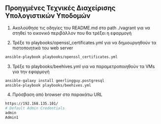 ## Προηγμένες Τεχνικές Διαχείρισης Υπολογιστικών Υποδομών

1. Ακολούθησε τις οδηγίες του README.md στο path ./vagrant για να στηθεί το εικονικό περιβάλλον που θα τρέξει η εφαρμογή

2. Τρέξε το playbooks/openssl_certificates.yml για να δημιουργηθούν τα πιστοποιητικά του web server

```bash
ansible-playbook playbooks/openssl_certificates.yml 
```

3. Τρέξε το playbooks/beehives.yml για να παραμετροποιηθούν τα VMs για την εφαρμογή

```bash
ansible-galaxy install geerlingguy.postgresql
ansible-playbook playbooks/beehives.yml
```

4. Πρόσβαση από browser στο παρακάτω URL

```bash
https://192.168.135.101/
# Default Admin Credentials
admin
Admin1
```